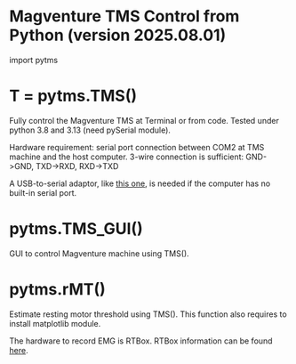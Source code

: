 # Magventure TMS Control from Python (version 2025.08.01)

  import pytms

# T = pytms.TMS()
Fully control the Magventure TMS at Terminal or from code.
Tested under python 3.8 and 3.13 (need pySerial module).

Hardware requirement: serial port connection between COM2 at TMS machine and the host computer. 
3-wire connection is sufficient: GND->GND, TXD->RXD, RXD->TXD

A USB-to-serial adaptor, like [this one](https://www.amazon.com/Female-Adapter-Chipset-Supports-Windows/dp/B01GA0IZBO/ref=sr_1_10?crid=26ZZRC6MF13A7&dib=eyJ2IjoiMSJ9.ulSsUHaTsJmZ9Jl19PTTci3hFxRjOXORgVD0V2eOceNGoMC92sQkQWfWxMSpTYXjmrIckkqfuhHmZV4ZzdtkTOXU1tbbcNg4rVSvjGA5CQJQB7fskcaLT2lqYDZyUmpBPkkSb7ZdmPrw4H2fL0FM-4ctcz1AFQU6FQ9FITpLqCW8pLZTdoywDmPBfmwW6YiM-LYPK7upLpOLNe-WZrxGzr6gxAtauZc2irazJ5yxCXNKGZK1EzO1V4O12AoPa2MvS8VUZyBbmuieN3_izfBMg0sZceyckAzM5YLUDaqDvVQ.-C1BcM26Jw2HUAaDMnekk0-izmEL1-d5jhVnOIl6tp0&dib_tag=se&keywords=usb+to+usb+crossover+serial+adapter&qid=1744645816&refinements=p_n_feature_six_browse-bin%3A78742982011&rnid=23941269011&s=electronics&sprefix=usb+to+usb+crossover+serial+adapter%2Caps%2C215&sr=1-10), is needed if the computer has no built-in serial port.

# pytms.TMS_GUI()
GUI to control Magventure machine using TMS().

# pytms.rMT()
Estimate resting motor threshold using TMS().
This function also requires to install matplotlib module.

The hardware to record EMG is RTBox. RTBox information can be found [here](https://github.com/xiangruili/RTBox/blob/master/doc/RTBox_v56_user_manual.pdf). 
